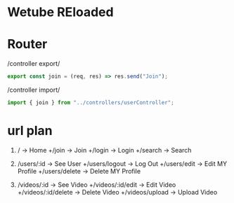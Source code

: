 # Wetube REloaded

# Router

/controller export/
```Javascript
export const join = (req, res) => res.send("Join");
```
/controller import/
```Javascript
import { join } from "../controllers/userController";
```


# url plan

1. / -> Home
+/join -> Join
+/login -> Login
+/search -> Search

1. /users/:id -> See User
+/users/logout -> Log Out
+/users/edit -> Edit MY Profile
+/users/delete -> Delete MY Profile

1. /videos/:id -> See Video
+/videos/:id/edit -> Edit Video
+/videos/:id/delete -> Delete Video
+/videos/upload -> Upload Video
